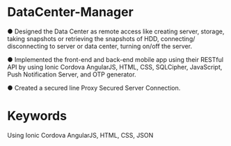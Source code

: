 
# DataCenter-Manager

● Designed the Data Center as remote access like creating server, storage, taking snapshots or retrieving the snapshots of HDD, connecting/ disconnecting to server or data center, turning on/off the server.

● Implemented the front-end and back-end mobile app using their RESTful API by using Ionic Cordova AngularJS, HTML, CSS, SQLCipher, JavaScript, Push Notification Server, and OTP generator.

● Created a secured line Proxy Secured Server Connection.

# Keywords

Using Ionic Cordova AngularJS, HTML, CSS, JSON
